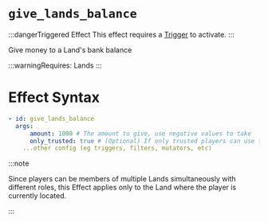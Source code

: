 # `give_lands_balance`
:::dangerTriggered Effect
This effect requires a [Trigger](https://plugins.auxilor.io/effects/all-triggers) to activate.
:::

Give money to a Land's bank balance

:::warningRequires:
Lands
:::

# Effect Syntax

```yaml
- id: give_lands_balance
  args:
      amount: 1000 # The amount to give, use negative values to take
      only_trusted: true # (Optional) If only trusted players can use this effect. Defaults to true.
    ...other config (eg triggers, filters, mutators, etc)
```

:::note  
  
Since players can be members of multiple Lands simultaneously with different roles, this Effect applies only to the Land where the player is currently located.

:::